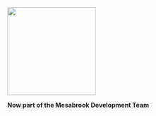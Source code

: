 <img src="https://i.imgur.com/3Hn6bk1.png" width=200>

<b>Now part of the Mesabrook Development Team</b>
